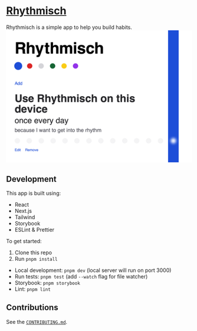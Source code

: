# [Rhythmisch](https://rhythmisch.com)

Rhythmisch is a simple app to help you build habits.
![App screenshot](./.github/static/app-screenshot.png)

## Development

This app is built using:

- React
- Next.js
- Tailwind
- Storybook
- ESLint & Prettier

To get started:

1. Clone this repo
2. Run `pnpm install`

- Local development: `pnpm dev` (local server will run on port 3000)
- Run tests: `pnpm test` (add `--watch` flag for file watcher)
- Storybook: `pnpm storybook`
- Lint: `pnpm lint`

## Contributions

See the [`CONTRIBUTING.md`](CONTRIBUTING.md).
